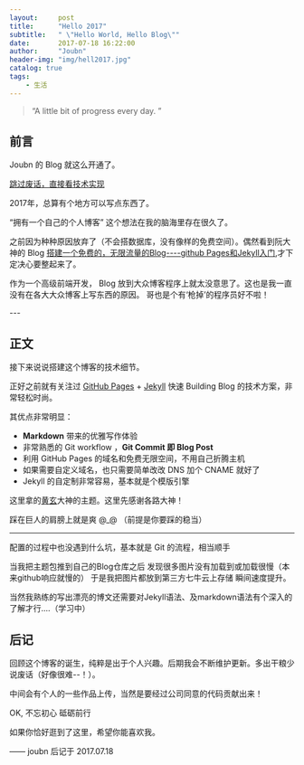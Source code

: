 ```yaml
---
layout:     post
title:      "Hello 2017"
subtitle:   " \"Hello World, Hello Blog\""
date:       2017-07-18 16:22:00
author:     "Joubn"
header-img: "img/hell2017.jpg"
catalog: true
tags:
    - 生活
---
```


> “A little bit of progress every day. ”


## 前言

Joubn 的 Blog 就这么开通了。

[跳过废话，直接看技术实现 ](#build) 



2017年，总算有个地方可以写点东西了。


“拥有一个自己的个人博客”  这个想法在我的脑海里存在很久了。

之前因为种种原因放弃了（不会搭数据库，没有像样的免费空间）。偶然看到阮大神的 Blog [搭建一个免费的，无限流量的Blog----github Pages和Jekyll入门](http://www.ruanyifeng.com/blog/2012/08/blogging_with_jekyll.html),才下定决心要整起来了。

作为一个高级前端开发， Blog 放到大众博客程序上就太没意思了。这也是我一直没有在各大大众博客上写东西的原因。 哥也是个有‘枪掉’的程序员好不啦！




<p id = "build"></p>
---

## 正文

接下来说说搭建这个博客的技术细节。  

正好之前就有关注过 [GitHub Pages](https://pages.github.com/) + [Jekyll](http://jekyllrb.com/) 快速 Building Blog 的技术方案，非常轻松时尚。

其优点非常明显：

* **Markdown** 带来的优雅写作体验
* 非常熟悉的 Git workflow ，**Git Commit 即 Blog Post**
* 利用 GitHub Pages 的域名和免费无限空间，不用自己折腾主机
* 如果需要自定义域名，也只需要简单改改 DNS 加个 CNAME 就好了
* Jekyll 的自定制非常容易，基本就是个模版引擎


这里拿的[黄玄](https://huangxuan.me/)大神的主题。这里先感谢各路大神！

踩在巨人的肩膀上就是爽 @_@  （前提是你要踩的稳当）


---

配置的过程中也没遇到什么坑，基本就是 Git 的流程，相当顺手

当我把主题包推到自己的Blog仓库之后 发现很多图片没有加载到或加载很慢（本来github响应就慢的）  于是我把图片都放到第三方七牛云上存储 瞬间速度提升。

当然我熟练的写出漂亮的博文还需要对Jekyll语法、及markdown语法有个深入的了解才行....（学习中）


## 后记

回顾这个博客的诞生，纯粹是出于个人兴趣。后期我会不断维护更新。多出干粮少说废话（好像很难--！）。

中间会有个人的一些作品上传，当然是要经过公司同意的代码贡献出来！

OK,  不忘初心 砥砺前行

如果你恰好逛到了这里，希望你能喜欢我。

—— joubn 后记于 2017.07.18


